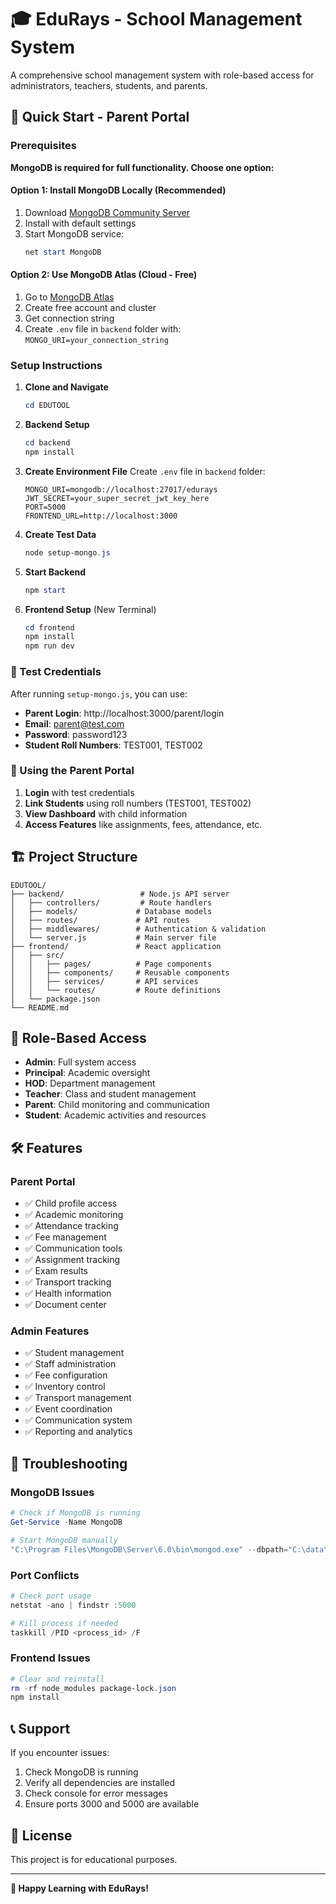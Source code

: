 # 🎓 EduRays - School Management System

A comprehensive school management system with role-based access for administrators, teachers, students, and parents.

## 🚀 Quick Start - Parent Portal

### Prerequisites

**MongoDB is required for full functionality. Choose one option:**

#### Option 1: Install MongoDB Locally (Recommended)
1. Download [MongoDB Community Server](https://www.mongodb.com/try/download/community)
2. Install with default settings
3. Start MongoDB service:
   ```powershell
   net start MongoDB
   ```

#### Option 2: Use MongoDB Atlas (Cloud - Free)
1. Go to [MongoDB Atlas](https://www.mongodb.com/atlas)
2. Create free account and cluster
3. Get connection string
4. Create `.env` file in `backend` folder with: `MONGO_URI=your_connection_string`

### Setup Instructions

1. **Clone and Navigate**
   ```powershell
   cd EDUTOOL
   ```

2. **Backend Setup**
   ```powershell
   cd backend
   npm install
   ```

3. **Create Environment File**
   Create `.env` file in `backend` folder:
   ```
   MONGO_URI=mongodb://localhost:27017/edurays
   JWT_SECRET=your_super_secret_jwt_key_here
   PORT=5000
   FRONTEND_URL=http://localhost:3000
   ```

4. **Create Test Data**
   ```powershell
   node setup-mongo.js
   ```

5. **Start Backend**
   ```powershell
   npm start
   ```

6. **Frontend Setup** (New Terminal)
   ```powershell
   cd frontend
   npm install
   npm run dev
   ```

### 🧪 Test Credentials

After running `setup-mongo.js`, you can use:

- **Parent Login**: http://localhost:3000/parent/login
- **Email**: parent@test.com
- **Password**: password123
- **Student Roll Numbers**: TEST001, TEST002

### 📱 Using the Parent Portal

1. **Login** with test credentials
2. **Link Students** using roll numbers (TEST001, TEST002)
3. **View Dashboard** with child information
4. **Access Features** like assignments, fees, attendance, etc.

## 🏗️ Project Structure

```
EDUTOOL/
├── backend/                 # Node.js API server
│   ├── controllers/         # Route handlers
│   ├── models/             # Database models
│   ├── routes/             # API routes
│   ├── middlewares/        # Authentication & validation
│   └── server.js           # Main server file
├── frontend/               # React application
│   ├── src/
│   │   ├── pages/          # Page components
│   │   ├── components/     # Reusable components
│   │   ├── services/       # API services
│   │   └── routes/         # Route definitions
│   └── package.json
└── README.md
```

## 🔐 Role-Based Access

- **Admin**: Full system access
- **Principal**: Academic oversight
- **HOD**: Department management
- **Teacher**: Class and student management
- **Parent**: Child monitoring and communication
- **Student**: Academic activities and resources

## 🛠️ Features

### Parent Portal
- ✅ Child profile access
- ✅ Academic monitoring
- ✅ Attendance tracking
- ✅ Fee management
- ✅ Communication tools
- ✅ Assignment tracking
- ✅ Exam results
- ✅ Transport tracking
- ✅ Health information
- ✅ Document center

### Admin Features
- ✅ Student management
- ✅ Staff administration
- ✅ Fee configuration
- ✅ Inventory control
- ✅ Transport management
- ✅ Event coordination
- ✅ Communication system
- ✅ Reporting and analytics

## 🚨 Troubleshooting

### MongoDB Issues
```powershell
# Check if MongoDB is running
Get-Service -Name MongoDB

# Start MongoDB manually
"C:\Program Files\MongoDB\Server\6.0\bin\mongod.exe" --dbpath="C:\data\db"
```

### Port Conflicts
```powershell
# Check port usage
netstat -ano | findstr :5000

# Kill process if needed
taskkill /PID <process_id> /F
```

### Frontend Issues
```powershell
# Clear and reinstall
rm -rf node_modules package-lock.json
npm install
```

## 📞 Support

If you encounter issues:
1. Check MongoDB is running
2. Verify all dependencies are installed
3. Check console for error messages
4. Ensure ports 3000 and 5000 are available

## 📄 License

This project is for educational purposes.

---

**🎉 Happy Learning with EduRays!** 